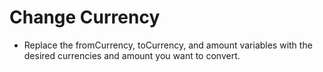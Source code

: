 # Change Currency

- Replace the fromCurrency, toCurrency, and amount variables with the desired currencies and amount you want to convert.